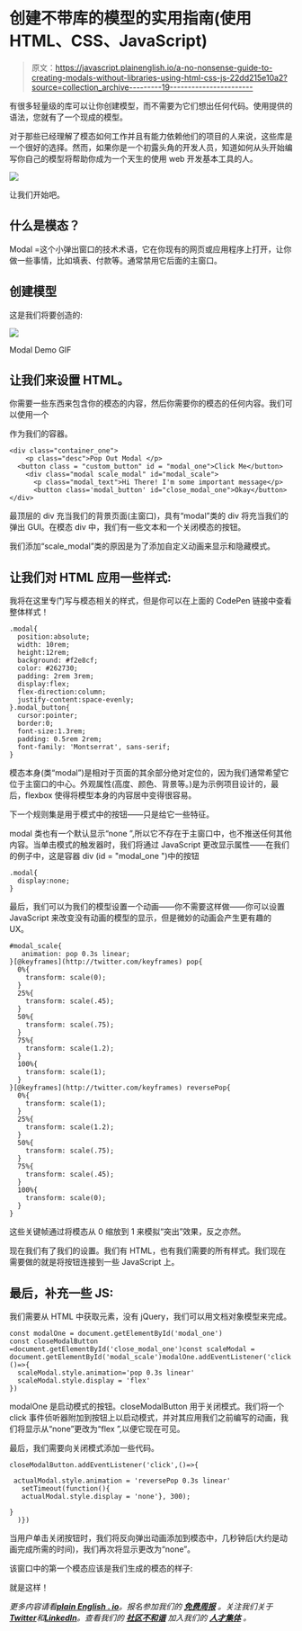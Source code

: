 # 创建不带库的模型的实用指南(使用 HTML、CSS、JavaScript)

> 原文：<https://javascript.plainenglish.io/a-no-nonsense-guide-to-creating-modals-without-libraries-using-html-css-js-22dd215e10a2?source=collection_archive---------19----------------------->

有很多轻量级的库可以让你创建模型，而不需要为它们想出任何代码。使用提供的语法，您就有了一个现成的模型。

对于那些已经理解了模态如何工作并且有能力依赖他们的项目的人来说，这些库是一个很好的选择。然而，如果你是一个初露头角的开发人员，知道如何从头开始编写你自己的模型将帮助你成为一个天生的使用 web 开发基本工具的人。

![](img/7e64ee6fbe5cd32d567555746d5a263d.png)

让我们开始吧。

## 什么是模态？

Modal =这个小弹出窗口的技术术语，它在你现有的网页或应用程序上打开，让你做一些事情，比如填表、付款等。通常禁用它后面的主窗口。

## 创建模型

这是我们将要创造的:

![](img/c7e66af04e5c055c1b1d40aaf7a257b4.png)

Modal Demo GIF

## 让我们来设置 HTML。

你需要一些东西来包含你的模态的内容，然后你需要你的模态的任何内容。我们可以使用一个

作为我们的容器。

```
<div class="container_one">
    <p class="desc">Pop Out Modal </p>
  <button class = "custom_button" id = "modal_one">Click Me</button>
    <div class="modal scale_modal" id="modal_scale">
      <p class="modal_text">Hi There! I'm some important message</p>
      <button class='modal_button' id="close_modal_one">Okay</button>
</div>
```

最顶层的 div 充当我们的背景页面(主窗口)，具有“modal”类的 div 将充当我们的弹出 GUI。在模态 div 中，我们有一些文本和一个关闭模态的按钮。

我们添加“scale_modal”类的原因是为了添加自定义动画来显示和隐藏模式。

## 让我们对 HTML 应用一些样式:

我将在这里专门写与模态相关的样式，但是你可以在上面的 CodePen 链接中查看整体样式！

```
.modal{
  position:absolute;
  width: 10rem;
  height:12rem;
  background: #f2e8cf;
  color: #262730;
  padding: 2rem 3rem;
  display:flex;
  flex-direction:column;
  justify-content:space-evenly;
}.modal_button{
  cursor:pointer;
  border:0;
  font-size:1.3rem;
  padding: 0.5rem 2rem;
  font-family: 'Montserrat', sans-serif;
}
```

模态本身(类“modal”)是相对于页面的其余部分绝对定位的，因为我们通常希望它位于主窗口的中心。外观属性(高度、颜色、背景等。)是为示例项目设计的，最后，flexbox 使得将模型本身的内容居中变得很容易。

下一个规则集是用于模式中的按钮——只是给它一些特征。

modal 类也有一个默认显示“none ”,所以它不存在于主窗口中，也不推送任何其他内容。当单击模式的触发器时，我们将通过 JavaScript 更改显示属性——在我们的例子中，这是容器 div (id = "modal_one ")中的按钮

```
.modal{
  display:none;
}
```

最后，我们可以为我们的模型设置一个动画——你不需要这样做——你可以设置 JavaScript 来改变没有动画的模型的显示，但是微妙的动画会产生更有趣的 UX。

```
#modal_scale{
   animation: pop 0.3s linear;
}[@keyframes](http://twitter.com/keyframes) pop{
  0%{
    transform: scale(0);
  }
  25%{
    transform: scale(.45);
  }
  50%{
    transform: scale(.75);
  }
  75%{
    transform: scale(1.2);
  }
  100%{
    transform: scale(1);
  }
}[@keyframes](http://twitter.com/keyframes) reversePop{
  0%{
    transform: scale(1);
  }
  25%{
    transform: scale(1.2);
  }
  50%{
    transform: scale(.75);
  }
  75%{
    transform: scale(.45);
  }
  100%{
    transform: scale(0);
  }
}
```

这些关键帧通过将模态从 0 缩放到 1 来模拟“突出”效果，反之亦然。

现在我们有了我们的设置。我们有 HTML，也有我们需要的所有样式。我们现在需要做的就是将按钮连接到一些 JavaScript 上。

## 最后，补充一些 JS:

我们需要从 HTML 中获取元素，没有 jQuery，我们可以用文档对象模型来完成。

```
const modalOne = document.getElementById('modal_one')
const closeModalButton =document.getElementById('close_modal_one')const scaleModal = document.getElementById('modal_scale')modalOne.addEventListener('click',()=>{
  scaleModal.style.animation='pop 0.3s linear'
  scaleModal.style.display = 'flex'
})
```

modalOne 是启动模式的按钮。closeModalButton 用于关闭模式。我们将一个 click 事件侦听器附加到按钮上以启动模式，并对其应用我们之前编写的动画，我们将显示从“none”更改为“flex ”,以便它现在可见。

最后，我们需要向关闭模式添加一些代码。

```
closeModalButton.addEventListener('click',()=>{

 actualModal.style.animation = 'reversePop 0.3s linear'
   setTimeout(function(){ 
   actualModal.style.display = 'none'}, 300);
                                                                            }
  )})
```

当用户单击关闭按钮时，我们将反向弹出动画添加到模态中，几秒钟后(大约是动画完成所需的时间)，我们再次将显示更改为“none”。

该窗口中的第一个模态应该是我们生成的模态的样子:

就是这样！

*更多内容请看*[***plain English . io***](https://plainenglish.io/)*。报名参加我们的* [***免费周报***](http://newsletter.plainenglish.io/) *。关注我们关于*[***Twitter***](https://twitter.com/inPlainEngHQ)*和*[***LinkedIn***](https://www.linkedin.com/company/inplainenglish/)*。查看我们的* [***社区不和谐***](https://discord.gg/GtDtUAvyhW) *加入我们的* [***人才集体***](https://inplainenglish.pallet.com/talent/welcome) *。*